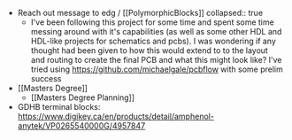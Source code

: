 - Reach out message to edg  / [[PolymorphicBlocks]]
  collapsed:: true
	- I've been following this project for some time and spent some time messing around with it's capabilities (as well as some other HDL and HDL-like projects for schematics and pcbs). I was wondering if any thought had been given to how this would extend to to the layout and routing to create the final PCB and what this might look like? I've tried using https://github.com/michaelgale/pcbflow with some prelim success
- [[Masters Degree]]
	- [[Masters Degree Planning]]
- GDHB terminal blocks: https://www.digikey.ca/en/products/detail/amphenol-anytek/VP0265540000G/4957847
